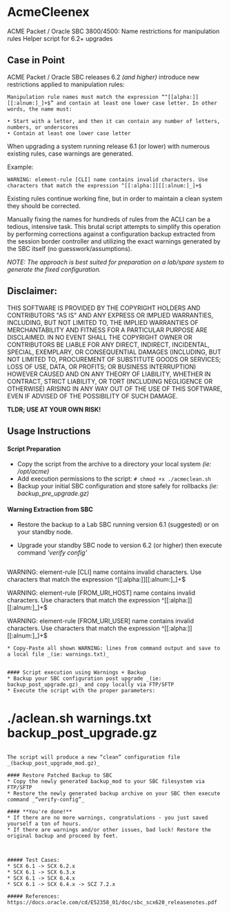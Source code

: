 # AcmeCleenex
ACME Packet / Oracle SBC 3800/4500: Name restrictions for manipulation rules Helper script for 6.2+ upgrades


## Case in Point

ACME Packet / Oracle SBC releases 6.2 _(and higher)_ introduce new restrictions applied to manipulation rules: 
```
Manipulation rule names must match the expression “^[[alpha:]][[:alnum:]_]+$” and contain at least one lower case letter. In other words, the name must:

• Start with a letter, and then it can contain any number of letters, numbers, or underscores
• Contain at least one lower case letter
```

When upgrading a system running release 6.1 (or lower) with numerous existing rules, case warnings are generated.

Example:
```
WARNING: element-rule [CLI] name contains invalid characters. Use characters that match the expression ^[[:alpha:]][[:alnum:]_]+$
```

Existing rules continue working fine, but in order to maintain a clean system they should be corrected. 

Manually fixing the names for hundreds of rules from the ACLI can be a tedious, intensive task. This brutal script attempts to simplify this operation by performing corrections against a configuration backup extracted from the session border controller and utilizing the exact warnings generated by the SBC itself (no guesswork/assumptions). 

_NOTE: The approach is best suited for preparation on a lab/spare system to generate the fixed configuration._

## Disclaimer:
THIS SOFTWARE IS PROVIDED BY THE COPYRIGHT HOLDERS AND CONTRIBUTORS "AS IS" AND ANY EXPRESS OR IMPLIED WARRANTIES, INCLUDING, BUT NOT LIMITED TO, THE IMPLIED WARRANTIES OF MERCHANTABILITY AND FITNESS FOR A PARTICULAR PURPOSE ARE DISCLAIMED. IN NO EVENT SHALL THE COPYRIGHT OWNER OR CONTRIBUTORS BE LIABLE FOR ANY DIRECT, INDIRECT, INCIDENTAL, SPECIAL, EXEMPLARY, OR CONSEQUENTIAL DAMAGES (INCLUDING, BUT NOT LIMITED TO, PROCUREMENT OF SUBSTITUTE GOODS OR SERVICES; LOSS OF USE, DATA, OR PROFITS; OR BUSINESS INTERRUPTION) HOWEVER CAUSED AND ON ANY THEORY OF LIABILITY, WHETHER IN CONTRACT, STRICT LIABILITY, OR TORT (INCLUDING NEGLIGENCE OR OTHERWISE) ARISING IN ANY WAY OUT OF THE USE OF THIS SOFTWARE, EVEN IF ADVISED OF THE POSSIBILITY OF SUCH DAMAGE. 

**TLDR; USE AT YOUR OWN RISK!**

## Usage Instructions

#### Script Preparation

* Copy the script from the archive to a directory your local system _(ie: /opt/acme)_
* Add execution permissions to the script: ```# chmod +x ./acmeclean.sh```
* Backup your initial SBC configuration and store safely for rollbacks _(ie: backup_pre_upgrade.gz)_

#### Warning Extraction from SBC

* Restore the backup to a Lab SBC running version 6.1 (suggested) or on your standby node.
* Upgrade your standby SBC node to version 6.2 (or higher) then execute command _'verify config'_
 
  ```
WARNING: element-rule [CLI] name contains invalid characters. Use characters that match the expression   ^[[:alpha:]][[:alnum:]_]+$ 

WARNING: element-rule [FROM_URI_HOST] name contains invalid characters. Use characters that match the expression ^[[:alpha:]][[:alnum:]_]+$

WARNING: element-rule [FROM_URI_USER] name contains invalid characters. Use characters that match the expression ^[[:alpha:]][[:alnum:]_]+$
  ```
* Copy-Paste all shown WARNING: lines from command output and save to a local file _(ie: warnings.txt)_


#### Script execution using Warnings + Backup
* Backup your SBC configuration post upgrade _(ie: backup_post_upgrade.gz)_ and copy locally via FTP/SFTP
* Execute the script with the proper parameters:

  ```
  # ./aclean.sh warnings.txt backup_post_upgrade.gz
  ```
  
  The script will produce a new “clean” configuration file _(backup_post_upgrade_mod.gz)_
 
#### Restore Patched Backup to SBC 
* Copy the newly generated backup_mod to your SBC filesystem via FTP/SFTP
* Restore the newly generated backup archive on your SBC then execute command _“verify-config”_

#### **You're done!**
  * If there are no more warnings, congratulations - you just saved yourself a ton of hours.
  * If there are warnings and/or other issues, bad luck! Restore the original backup and proceed by feet.
   


##### Test Cases:
* SCX 6.1 -> SCX 6.2.x
* SCX 6.1 -> SCX 6.3.x
* SCX 6.1 -> SCX 6.4.x
* SCX 6.1 -> SCX 6.4.x -> SCZ 7.2.x

##### References:
https://docs.oracle.com/cd/E52358_01/doc/sbc_scx620_releasenotes.pdf
